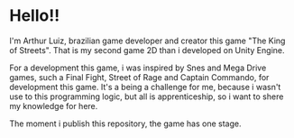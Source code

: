 # Hello!!
I'm Arthur Luiz, brazilian game developer and creator this game "The King of Streets". That is my second game 2D than i developed on Unity Engine.

For a development this game, i was inspired by Snes and Mega Drive games, such a Final Fight, Street of Rage and Captain Commando, for development this game.
It's a being a challenge for me, because i wasn't use to this programming logic, but all is apprenticeship, so i want to shere my knowledge for here.


The moment i publish this repository, the game has one stage.

